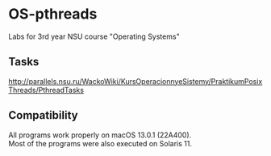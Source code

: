 # OS-pthreads
Labs for 3rd year NSU course "Operating Systems"

## Tasks
http://parallels.nsu.ru/WackoWiki/KursOperacionnyeSistemy/PraktikumPosixThreads/PthreadTasks

## Compatibility
All programs work properly on macOS 13.0.1 (22A400). </br>
Most of the programs were also executed on Solaris 11.
